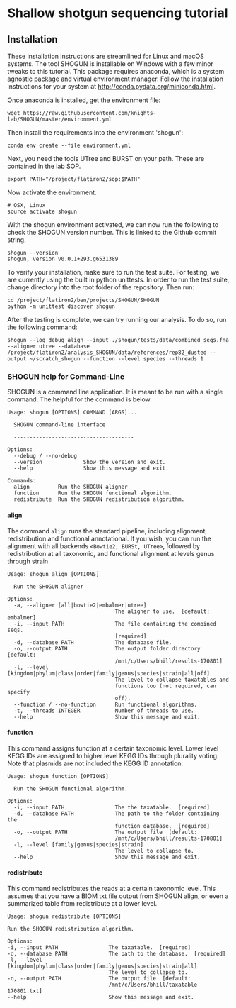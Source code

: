 Shallow shotgun sequencing tutorial
=======

## Installation
These installation instructions are streamlined for Linux and macOS systems. The tool SHOGUN is installable on Windows with a few minor tweaks to this tutorial. This package requires anaconda, which is a system agnostic package and virtual environment manager. Follow the installation instructions for your system at <http://conda.pydata.org/miniconda.html>.

Once anaconda is installed, get the environment file:

```
wget https://raw.githubusercontent.com/knights-lab/SHOGUN/master/environment.yml
```

Then install the requirements into the environment 'shogun':
```
conda env create --file environment.yml
```

Next, you need the tools UTree and BURST on your path. These are contained in the lab SOP.

```
export PATH="/project/flatiron2/sop:$PATH"
```

Now activate the environment.

```
# OSX, Linux
source activate shogun
```

With the shogun environment activated, we can now run the following to check the SHOGUN version number. This is linked to the Github commit string.

```
shogun --version
shogun, version v0.0.1+293.g6531389
```

To verify your installation, make sure to run the test suite. For testing, we are currently using the built in python unittests. In order to run the test suite, change directory into the root folder of the repository. Then run:

```
cd /project/flatiron2/ben/projects/SHOGUN/SHOGUN
python -m unittest discover shogun
```

After the testing is complete, we can try running our analysis. To do so, run the following command:

```
shogun --log debug align --input ./shogun/tests/data/combined_seqs.fna --aligner utree --database /project/flatiron2/analysis_SHOGUN/data/references/rep82_dusted --output ~/scratch_shogun --function --level species --threads 1
```

### SHOGUN help for Command-Line
SHOGUN is a command line application. It is meant to be run with a single command. The helpful for the command is below.

```
Usage: shogun [OPTIONS] COMMAND [ARGS]...

  SHOGUN command-line interface

  --------------------------------------

Options:
  --debug / --no-debug
  --version             Show the version and exit.
  --help                Show this message and exit.

Commands:
  align         Run the SHOGUN aligner
  function      Run the SHOGUN functional algorithm.
  redistribute  Run the SHOGUN redistribution algorithm.
  ```

#### align
  The command ```align``` runs the standard pipeline, including alignment, redistribution and functional annotational. If you wish, you can run the alignment with all backends ```<Bowtie2, BURSt, UTree>```, followed by redistribution at all taxonomic, and functional alignment at levels genus through strain.

```
Usage: shogun align [OPTIONS]

  Run the SHOGUN aligner

Options:
  -a, --aligner [all|bowtie2|embalmer|utree]
                                  The aligner to use.  [default: embalmer]
  -i, --input PATH                The file containing the combined seqs.
                                  [required]
  -d, --database PATH             The database file.
  -o, --output PATH               The output folder directory  [default:
                                  /mnt/c/Users/bhill/results-170801]
  -l, --level [kingdom|phylum|class|order|family|genus|species|strain|all|off]
                                  The level to collapse taxatables and
                                  functions too (not required, can specify
                                  off).
  --function / --no-function      Run functional algorithms.
  -t, --threads INTEGER           Number of threads to use.
  --help                          Show this message and exit.
```

#### function
This command assigns function at a certain taxonomic level. Lower level KEGG IDs are assigned to higher level KEGG IDs through plurality voting. Note that plasmids are not included the KEGG ID annotation.

```
Usage: shogun function [OPTIONS]

  Run the SHOGUN functional algorithm.

Options:
  -i, --input PATH                The the taxatable.  [required]
  -d, --database PATH             The path to the folder containing the
                                  function database.  [required]
  -o, --output PATH               The output file  [default:
                                  /mnt/c/Users/bhill/results-170801]
  -l, --level [family|genus|species|strain]
                                  The level to collapse to.
  --help                          Show this message and exit.
```


#### redistribute
  This command redistributes the reads at a certain taxonomic level. This assumes that you have a BIOM txt file output from SHOGUN align, or even a summarized table from redistribute at a lower level.

  ```
  Usage: shogun redistribute [OPTIONS]

  Run the SHOGUN redistribution algorithm.

Options:
  -i, --input PATH                The taxatable.  [required]
  -d, --database PATH             The path to the database.  [required]
  -l, --level [kingdom|phylum|class|order|family|genus|species|strain|all]
                                  The level to collapse to.
  -o, --output PATH               The output file  [default:
                                  /mnt/c/Users/bhill/taxatable-170801.txt]
  --help                          Show this message and exit.
  ```
